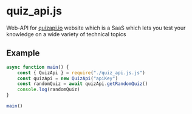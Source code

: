 # quiz_api.js
Web-API for [quizapi.io](https://quizapi.io) website which is a SaaS which lets you test your knowledge on a wide variety of technical topics

## Example
```JavaScript
async function main() {
	const { QuizApi } = require("./quiz_api.js.js")
	const quizApi = new QuizApi("apiKey")
	const randomQuiz = await quizApi.getRandomQuiz()
	console.log(randomQuiz)
}

main()
```
